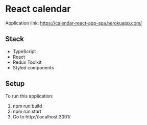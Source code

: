 # React calendar

Application link: https://calendar-react-app-spa.herokuapp.com/

## Stack
- TypeScript
- React
- Redux Toolkit
- Styled components

## Setup
To run this application:
1. npm run build
2. npm run start
3. Go to http://localhost:3001/
